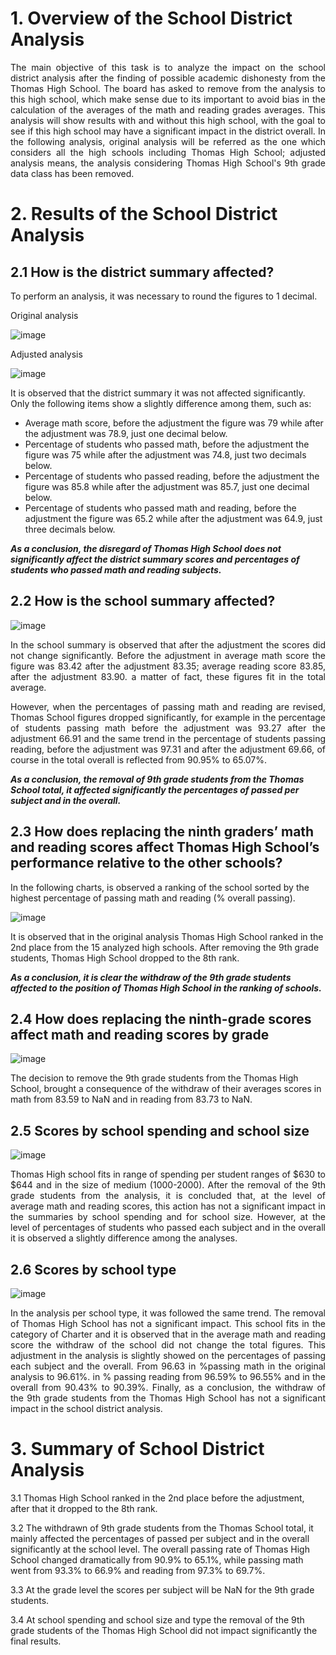 # 1. Overview of the School District Analysis

<p align="justify"> The main objective of this task is to analyze the impact on the school district analysis after the finding of possible academic dishonesty from the Thomas High School. The board has asked to remove from the analysis to this high school, which make sense due to its important to avoid bias in the calculation of the averages of the math and reading grades averages. This analysis will show results with and without this high school, with the goal to see if this high school may have a significant impact in the district overall.
In the following analysis, original analysis will be referred as the one which considers all the high schools including Thomas High School; adjusted analysis means, the analysis considering Thomas High School's 9th grade data class has been removed.


# 2.	Results of the School District Analysis

## 2.1 How is the district summary affected?
To perform an analysis, it was necessary to round the figures to 1 decimal. 

Original analysis

![image](https://user-images.githubusercontent.com/95872614/151092614-11453edf-8d85-470c-be2c-28b3b90e3394.png)

Adjusted analysis 

![image](https://user-images.githubusercontent.com/95872614/151092644-40dbfbab-a214-4a4d-a83a-23e54dc59676.png)
 
It is observed that the district summary it was not affected significantly. Only the following items show a slightly difference among them, such as:

-	Average math score, before the adjustment the figure was 79 while after the adjustment was 78.9, just one decimal below.
-	Percentage of students who passed math, before the adjustment the figure was 75 while after the adjustment was 74.8, just two decimals below.
-	Percentage of students who passed reading, before the adjustment the figure was 85.8 while after the adjustment was 85.7, just one decimal below.
-	Percentage of students who passed math and reading, before the adjustment the figure was 65.2 while after the adjustment was 64.9, just three decimals below.

 ***As a conclusion, the disregard of Thomas High School does not significantly affect the district summary scores and percentages of students who passed math and reading subjects.*** 

## 2.2 How is the school summary affected?

![image](https://user-images.githubusercontent.com/95872614/151092719-dd60b8d5-9a21-4122-8a79-194f5b62898e.png)

<p align="justify"> In the school summary is observed that after the adjustment the scores did not change significantly. Before the adjustment in average math score the figure was 83.42 after the adjustment 83.35; average reading score 83.85, after the adjustment 83.90.  a matter of fact, these figures fit in the total average. 
 
<p align="justify"> However, when the percentages of passing math and reading are revised, Thomas School figures dropped significantly, for example in the percentage of students passing math before the adjustment was 93.27 after the adjustment 66.91 and the same trend in the percentage of students passing reading, before the adjustment was 97.31 and after the adjustment 69.66, of course in the total overall is reflected from  90.95% to 65.07%. 
 
 ***As a conclusion, the removal of 9th grade students from the Thomas School total, it affected significantly the percentages of passed per subject and in the overall.***  

## 2.3 How does replacing the ninth graders’ math and reading scores affect Thomas High School’s performance relative to the other schools?

In the following charts, is observed a ranking of the school sorted by the highest percentage of passing math and reading (% overall passing).

![image](https://user-images.githubusercontent.com/95872614/151092773-bbec4b08-79bb-4d33-8e68-8c39881ac245.png)

It is observed that in the original analysis Thomas High School ranked in the 2nd place from the 15 analyzed high schools. After removing the 9th grade students, Thomas High School dropped to the 8th rank.  

***As a conclusion, it is clear the withdraw of the 9th grade students affected to the position of Thomas High School in the ranking of schools.*** 

## 2.4	How does replacing the ninth-grade scores affect math and reading scores by grade

![image](https://user-images.githubusercontent.com/95872614/151092836-39957609-4b92-4754-8eb3-f8fc0e65150f.png)

The decision to remove the 9th grade students from the Thomas High School, brought a consequence of the withdraw of their averages scores in math from 83.59 to NaN and in reading from 83.73 to NaN. 

## 2.5 Scores by school spending and school size

![image](https://user-images.githubusercontent.com/95872614/151092872-18b2d11a-76e3-4bd7-a8ad-1dad6b460280.png)

<p align="justify"> Thomas High school fits in range of spending per student ranges of $630 to $644 and in the size of medium (1000-2000). After the removal of the 9th grade students from the analysis, it is concluded that, at the level of average math and reading scores, this action has not a significant impact in the summaries by school spending and for school size. However, at the level of percentages of students who passed each subject and in the overall it is observed a slightly difference among the analyses. 

## 2.6 Scores by school type

![image](https://user-images.githubusercontent.com/95872614/151092913-68dc374a-8e86-4c59-a721-bdb4a8a8194b.png)

<p align="justify"> In the analysis per school type, it was followed the same trend. The removal of Thomas High School has not a significant impact. This school fits in the category of Charter and it is observed that in the average math and reading score the withdraw of the school did not change the total figures. This adjustment in the analysis is slightly showed on the percentages of passing each subject and the overall. From 96.63 in %passing math in the original analysis to 96.61%. in % passing reading from 96.59% to 96.55% and in the overall from 90.43% to 90.39%. Finally, as a conclusion, the withdraw of the 9th grade students from the Thomas High School has not a significant impact in the school district analysis.  

# 3.	Summary of School District Analysis

3.1 Thomas High School ranked in the 2nd place before the adjustment, after that it dropped to the 8th rank. 
 
3.2 The withdrawn of 9th grade students from the Thomas School total, it mainly affected the percentages of passed per subject and in the overall significantly at the school level. The overall passing rate of Thomas High School changed dramatically from 90.9% to 65.1%, while passing math went from 93.3% to 66.9% and reading from 97.3% to 69.7%.
 
3.3 At the grade level the scores per subject will be NaN for the 9th grade students.
 
3.4 At school spending and school size and type the removal of the 9th grade students of the Thomas High School did not impact significantly the final results.  
 

